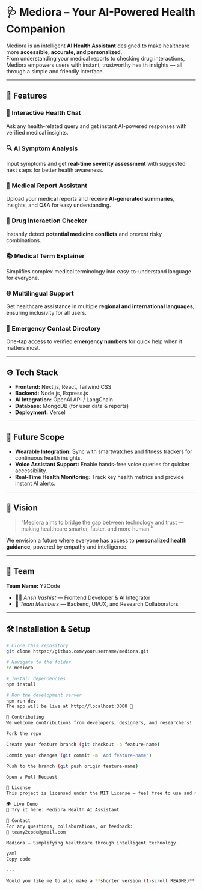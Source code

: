 # 🩺 Mediora – Your AI-Powered Health Companion  

Mediora is an intelligent **AI Health Assistant** designed to make healthcare more **accessible, accurate, and personalized**.  
From understanding your medical reports to checking drug interactions, Mediora empowers users with instant, trustworthy health insights — all through a simple and friendly interface.  

---

## 🌟 Features  

### 💬 Interactive Health Chat  
Ask any health-related query and get instant AI-powered responses with verified medical insights.  

### 🔍 AI Symptom Analysis  
Input symptoms and get **real-time severity assessment** with suggested next steps for better health awareness.  

### 📄 Medical Report Assistant  
Upload your medical reports and receive **AI-generated summaries**, insights, and Q&A for easy understanding.  

### 💊 Drug Interaction Checker  
Instantly detect **potential medicine conflicts** and prevent risky combinations.  

### 📚 Medical Term Explainer  
Simplifies complex medical terminology into easy-to-understand language for everyone.  

### 🌐 Multilingual Support  
Get healthcare assistance in multiple **regional and international languages**, ensuring inclusivity for all users.  

### 🚨 Emergency Contact Directory  
One-tap access to verified **emergency numbers** for quick help when it matters most.  

---

## ⚙️ Tech Stack  

- **Frontend:** Next.js, React, Tailwind CSS  
- **Backend:** Node.js, Express.js  
- **AI Integration:** OpenAI API / LangChain  
- **Database:** MongoDB (for user data & reports)  
- **Deployment:** Vercel  

---

## 🚀 Future Scope  

- **Wearable Integration:** Sync with smartwatches and fitness trackers for continuous health insights.  
- **Voice Assistant Support:** Enable hands-free voice queries for quicker accessibility.  
- **Real-Time Health Monitoring:** Track key health metrics and provide instant AI alerts.  

---

## 🧠 Vision  

> “Mediora aims to bridge the gap between technology and trust — making healthcare smarter, faster, and more human.”  

We envision a future where everyone has access to **personalized health guidance**, powered by empathy and intelligence.  

---

## 👥 Team  

**Team Name:** Y2Code  
- 🧑‍💻 *Ansh Vashist* — Frontend Developer & AI Integrator  
- 🤝 *Team Members* — Backend, UI/UX, and Research Collaborators  

---

## 🛠️ Installation & Setup  

```bash
# Clone this repository
git clone https://github.com/yourusername/mediora.git

# Navigate to the folder
cd mediora

# Install dependencies
npm install

# Run the development server
npm run dev
The app will be live at http://localhost:3000 🚀

🤝 Contributing
We welcome contributions from developers, designers, and researchers!

Fork the repo

Create your feature branch (git checkout -b feature-name)

Commit your changes (git commit -m 'Add feature-name')

Push to the branch (git push origin feature-name)

Open a Pull Request

🧾 License
This project is licensed under the MIT License — feel free to use and modify with proper credit.

🌍 Live Demo
🔗 Try it here: Mediora Health AI Assistant

📧 Contact
For any questions, collaborations, or feedback:
📩 teamy2code@gmail.com

Mediora — Simplifying healthcare through intelligent technology.

yaml
Copy code

---

Would you like me to also make a **shorter version (1-scroll README)** optimized for hackathon or fun
